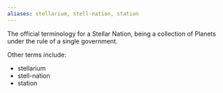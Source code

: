 ```yaml
---
aliases: stellarium, stell-nation, station
---
```


The official terminology for a Stellar Nation, being a collection of Planets under the rule of a single government.

Other terms include:
- stellarium
- stell-nation
- station